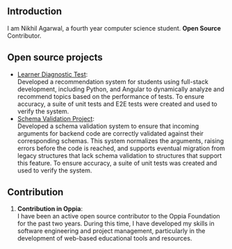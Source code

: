 
## Introduction

I am Nikhil Agarwal, a fourth year computer science student.
**Open Source** Contributor.

## Open source projects
- [Learner Diagnostic Test](https://summerofcode.withgoogle.com/archive/2022/projects/4tEjoeF5):  
  Developed a recommendation system for students using full-stack development, including Python, and Angular to dynamically analyze and recommend topics based on the performance of tests. To ensure accuracy, a suite of unit tests and E2E tests were created and used to verify the system.
- [Schema Validation Project](https://summerofcode.withgoogle.com/archive/2021/projects/6288867950329856):  
Developed a schema validation system to ensure that incoming arguments for backend code are correctly validated against their corresponding schemas. This system normalizes the arguments, raising errors before the code is reached, and supports eventual migration from legacy structures that lack schema validation to structures that support this feature. To ensure accuracy, a suite of unit tests was created and used to verify the system.
## Contribution

1. **Contribution in Oppia**:  
I have been an active open source contributor to the Oppia Foundation for the past two years. During this time, I have developed my skills in software engineering and project management, particularly in the development of web-based educational tools and resources.
